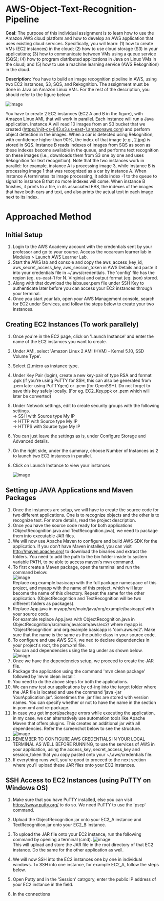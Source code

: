 # AWS-Object-Text-Recognition-Pipeline
<p><b>Goal:</b> The purpose of this individual assignment is to learn how to use the Amazon AWS cloud platform and how to develop an AWS application that uses existing cloud services. Specifically, you will learn: (1) how to create VMs (EC2 instances) in the cloud; (2) how to use cloud storage (S3) in your applications; (3) how to communicate between VMs using a queue service (SQS); (4) how to program distributed applications in Java on Linux VMs in the cloud; and (5) how to use a machine learning service (AWS Rekognition) in the cloud.</p>

<b>Description:</b> You have to build an image recognition pipeline in AWS, using two EC2 instances, S3, SQS, and Rekognition. The assignment must be done in Java on Amazon Linux VMs. For the rest of the description, you should refer to the figure below:

![image](https://github.com/CK-ghub/AWS-Object-Text-Recognition-Pipeline/assets/69519007/e4358681-7eca-446d-bd90-6fb5a27c7632)

You have to create 2 EC2 instances (EC2 A and B in the figure), with Amazon Linux AMI, that will work in parallel. Each instance will run a Java application. Instance A will read 10 images from an S3 bucket that we created (https://njit-cs-643.s3.us-east-1.amazonaws.com) and perform object detection in the images. When a car is detected using Rekognition, with confidence higher than 90%, the index of that image (e.g., 2.jpg) is stored in SQS. Instance B reads indexes of images from SQS as soon as these indexes become available in the queue, and performs text recognition on these images (i.e., downloads them from S3 one by one and uses Rekognition for text recognition). Note that the two instances work in parallel: for example, instance A is processing image 3, while instance B is processing image 1 that was recognized as a car by instance A. When instance A terminates its image processing, it adds index -1 to the queue to signal to instance B that no more indexes will come. When instance B finishes, it prints to a file, in its associated EBS, the indexes of the images that have both cars and text, and also prints the actual text in each image next to its index.

# Approached Method

## Initial Setup
1) Login to the AWS Academy account with the credentials sent by your professor and go to your course. Access the vocareum learner lab in Modules > Launch AWS Learner Lab.
2) Start the AWS lab and console and copy the aws_access_key_id, aws_secret_access_key, aws_session_token in AWS Details and paste it into your credentials file in ~/.aws/credentials. The 'config' file has the region (eg. us-east-1 for N. Virginia) and output format (eg. json) stored. 
3) Along with that download the labsuser.pem file under SSH Key to authenticate later before you can access your EC2 instances through your terminal.
4) Once you start your lab, open your AWS Management console, search for EC2 under Services, and follow the steps below to create your two instances.

## Creating EC2 Instances (To work parallely)
1) Once you're in the EC2 page, click on 'Launch Instance' and enter the name of the EC2 instances you want to create.
2) Under AMI, select 'Amazon Linux 2 AMI (HVM) - Kernel 5.10, SSD Volume Type'.
3) Select t2.micro as instance type.
4) Under Key Pair (login), create a new key-pair of type RSA and format .ppk (if you're using PuTTY for SSH, this can also be generated from .pem later using PuTTYgen) or .pem (for OpenSSH). Do not forget to save this key safely locally. (For eg. EC2_Key.ppk or .pem which will later be converted)
5) Under Network settings, edit to create security groups with the following settings.<br>
    -> SSH with Source type My IP<br>
    -> HTTP with Source type My IP<br>
    -> HTTPS with Source type My IP<br>
6) You can just leave the settings as is, under Configure Storage and Advanced details.
7) On the right side, under the summary, choose Number of Instances as 2 to launch two EC2 instances in parallel.
8) Click on Launch Instance to view your instances

   ![image](https://github.com/CK-ghub/AWS-Object-Text-Recognition-Pipeline/assets/69519007/9ed0a825-b6fb-4358-a9a8-d1ce4bd275d8)

## Setting up JAVA Applications and Maven Packages
1) Once the instances are setup, we will have to create the source code for two different applications. One is to recognize objects and the other is to recognize text. For more details, read the project description.
2) Once you have the source code ready for both applications (ObjectRecognition.java and TextRecognition.java), we need to package them into executable JAR files.
3) We will now use Apache Maven to configure and build AWS SDK for the application. If you don't have Maven installed, you can visit http://maven.apache.org/ to download the binaries and extract the folders. You need to add the path to the bin folder inside to system variable PATH, to be able to access maven's mvn command. 
4) To first create a Maven package, open the terminal and run the command below:<br>
![image](https://github.com/CK-ghub/AWS-Object-Text-Recognition-Pipeline/assets/69519007/22770162-5a86-411f-b001-290e78b86fb1)<br>
Replace org.example.basicapp with the full package namespace of this project, and myapp with the name of this project, which will later become the name of this directory. Repeat the same for the other application. (ObjectRecognition and TextRecognition will be two different folders as packages).
5) Replace App.java in myapp/src/main/java/org/example/basicapp/ with your source code.<br>
For example replace App.java with ObjectRecognition.java in ObjectRecognition/src/main/java/com/aws/ec2/ where myapp is 'ObjectRecognition' and org.example.basicapp is 'com.aws.ec2'. Make sure that the name is the same as the public class in your source code.
6) To configure and use AWS SDK, we ned to declare dependencies in your project's root, the pom.xml file.<br>
   You can add dependencies using the <dependency> tag under <dependencies> as shown below. <br>
   ![image](https://github.com/CK-ghub/AWS-Object-Text-Recognition-Pipeline/assets/69519007/82f0ea38-b67d-4644-815f-058bc816128f)<br>
7) Once we have the dependencies setup, we proceed to create the JAR file.
8) Package the application using the command 'mvn clean package' followed by 'mvm clean install'.
9) You need to do the above steps for both the applications. 
10) We can now test our applications by cd-ing into the target folder where the JAR file is located and use the command 'java -jar YourApplication.jar'. Sometimes the .jar files are stored with version names. You can specify whether or not to have the name in the <build> section in pom.xml and re-package.
11) In case you get import/package errors while executing the application, in my case, we can alternatively use automation tools like Apache Maven that offers plugins. This creates an additional jar with all dependencies. Refer the screenshot below to see the structure. <br>
![image](https://github.com/CK-ghub/AWS-Object-Text-Recognition-Pipeline/assets/69519007/b7ceba01-fe6f-49da-806b-0b26b069b662)<br>
12) REMEMBER TO CONFIGURE AWS CREDENTIALS IN YOUR LOCAL TERMINAL AS WELL BEFORE RUNNING, to use the services of AWS in your application, using the access_key, secret_access_key and session_token that you copy pasted onto your ~/.aws/credentials file.
13) If everything runs well, you're good to proceed to the next section where you'll upload these JAR files onto your EC2 instances. 

## SSH Access to EC2 Instances (using PuTTY on Windows OS)
1) Make sure that you have PuTTY installed, else you can visit https://www.putty.org/ to do so. We need PuTTY to use the 'pscp' command.
2) Upload the ObjectRecognition.jar onto your EC2_A instance and TextRecognition.jar onto your EC2_B instance.
3) To upload the JAR file onto your EC2 instance, run the following command by opening a terminal (cmd). 
![image](https://github.com/CK-ghub/AWS-Object-Text-Recognition-Pipeline/assets/69519007/fc6068a4-a121-4d13-9038-dcf48abf660e)<br>
This will upload and store the JAR file in the root directory of that EC2 instance. Do the same for the other application as well.
4) We will now SSH into the EC2 instances one by one in individual windows. To SSH into one instance, for example EC2_A, follow the steps below.
5) Open Putty and in the 'Session' catrgory, enter the public IP address of your EC2 instance in the field.<br>

6) In the connections 
